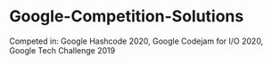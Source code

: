 # Google-Competition-Solutions

Competed in: Google Hashcode 2020, Google Codejam for I/O 2020, Google Tech Challenge 2019
